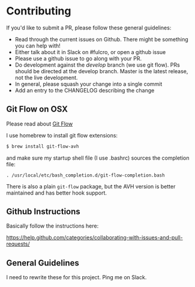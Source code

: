 # Contributing

If you'd like to submit a PR, please follow these general guidelines:

- Read through the current issues on Github. There might be something you can
help with!
- Either talk about it in Slack on #fulcro, or open a github issue
- Please use a github issue to go along with your PR.
- Do development against the *develop* branch (we use git flow). PRs should be directed at the develop branch. Master is
  the latest release, not the live development.
- In general, please squash your change into a single commit
- Add an entry to the CHANGELOG describing the change

## Git Flow on OSX

Please read about [Git Flow](http://nvie.com/posts/a-successful-git-branching-model/)

I use homebrew to install git flow extensions:

```bash
$ brew install git-flow-avh
```

and make sure my startup shell file (I use .bashrc) sources the completion file:

```
. /usr/local/etc/bash_completion.d/git-flow-completion.bash
```

There is also a plain `git-flow` package, but the AVH version is better maintained and has better hook support.

## Github Instructions

Basically follow the instructions here:

https://help.github.com/categories/collaborating-with-issues-and-pull-requests/

## General Guidelines

I need to rewrite these for this project.  Ping me on Slack.
